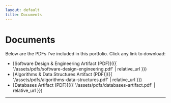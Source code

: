 ```yaml
---
layout: default
title: Documents
---
```


# Documents

Below are the PDFs I’ve included in this portfolio. Click any link to download:

- [Software Design & Engineering Artifact (PDF)]({{ '/assets/pdfs/software-design-engineering.pdf' | relative_url }})
- [Algorithms & Data Structures Artifact (PDF)]({{ '/assets/pdfs/algorithms-data-structures.pdf' | relative_url }})
- [Databases Artifact (PDF)]({{ '/assets/pdfs/databases-artifact.pdf' | relative_url }})

---
